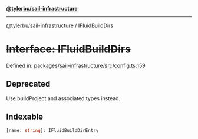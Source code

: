[**@tylerbu/sail-infrastructure**](../README.md)

***

[@tylerbu/sail-infrastructure](../README.md) / IFluidBuildDirs

# ~~Interface: IFluidBuildDirs~~

Defined in: [packages/sail-infrastructure/src/config.ts:159](https://github.com/microsoft/FluidFramework/blob/main/packages/sail-infrastructure/src/config.ts#L159)

## Deprecated

Use buildProject and associated types instead.

## Indexable

```ts
[name: string]: IFluidBuildDirEntry
```
